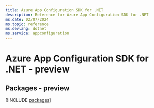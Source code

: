```yaml
---
title: Azure App Configuration SDK for .NET
description: Reference for Azure App Configuration SDK for .NET
ms.date: 02/07/2024
ms.topic: reference
ms.devlang: dotnet
ms.service: appconfiguration
---
```

# Azure App Configuration SDK for .NET - preview
## Packages - preview
[!INCLUDE [packages](app-configuration-index.md)]